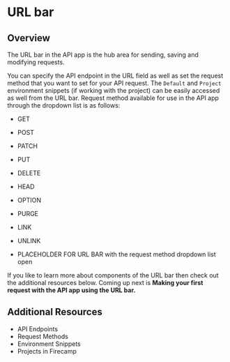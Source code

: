 # URL bar

## Overview

The URL bar in the API app is the hub area for sending, saving and modifying requests.

You can specify the API endpoint in the URL field as well as set the request method that you want to set for your API request. The `Default` and `Project` environment snippets (if working with the project) can be easily accessed as well from the URL bar. Request method available for use in the API app through the dropdown list is as follows:

- GET
- POST
- PATCH
- PUT
- DELETE
- HEAD
- OPTION
- PURGE
- LINK
- UNLINK

- PLACEHOLDER FOR URL BAR with the request method dropdown list open

If you like to learn more about components of the URL bar then check out the additional resources below. Coming up next is **Making your first request with the API app using the URL bar.**

## Additional Resources

- API Endpoints
- Request Methods
- Environment Snippets
- Projects in Firecamp
